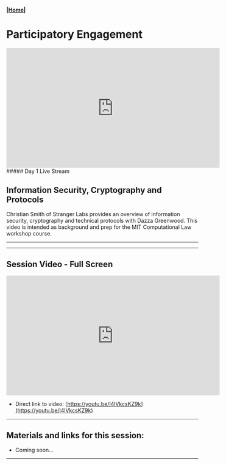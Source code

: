 #### |[Home](https://mitmedialab.github.io/2019-MIT-Computational-Law-Course)|

# Participatory Engagement 

<iframe width="560" height="315" src="https://www.youtube.com/embed/D7CEma2TjUA" frameborder="0" allow="accelerometer; autoplay; encrypted-media; gyroscope; picture-in-picture" allowfullscreen></iframe>
##### Day 1 Live Stream

## Information Security, Cryptography and Protocols
        
Christian Smith of Stranger Labs provides an overview of information security, cryptography and technical protocols with Dazza Greenwood. This video is intended as background and prep for the MIT Computational Law workshop course.

----------

<script type="text/javascript">
        (function(p,i,g,e,o,n,s){p[o]=p[o]||function(){(p[o].q=p[o].q||[]).push(arguments)},
            n=i.createElement(g),s=i.getElementsByTagName(g)[0];n.async=1;n.src=e;
            s.parentNode.insertBefore(n,s);})
            (window,document,'script','https://static.pigeonhole.at/widget/pigeon-widget.js','phl');
        phl("create", {
            width: "320px",
            height: "568px",
            passcode: "LAWMIT",
            className: "pigeonhole-iframe",
            sessionId: 191271, 
        });
    </script>
<div class="pigeonhole-iframe"></div>


--------
        
## Session Video - Full Screen

<iframe width="560" height="315" src="https://www.youtube.com/embed/l4lVkcsKZ9k" frameborder="0" allow="accelerometer; autoplay; encrypted-media; gyroscope; picture-in-picture" allowfullscreen></iframe>

* Direct link to video: [https://youtu.be/l4lVkcsKZ9k](https://youtu.be/l4lVkcsKZ9k)

-------

## Materials and links for this session:

* Coming soon...

------
